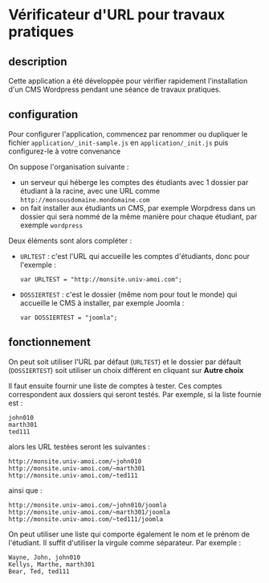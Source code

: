 # Vérificateur d'URL pour travaux pratiques

## description
Cette application a été développée pour vérifier rapidement l'installation d'un CMS Wordpress pendant une séance de travaux pratiques.
 
## configuration
Pour configurer l'application, commencez par renommer ou dupliquer le fichier `application/_init-sample.js` en `application/_init.js` puis configurez-le à votre convenance
 
 On suppose l'organisation suivante :
 - un serveur qui héberge les comptes des étudiants avec 1 dossier par étudiant à la racine, avec une URL comme `http://monsousdomaine.mondomaine.com`
 - on fait installer aux étudiants un CMS, par exemple Worpdress dans un dossier qui sera nommé de la même manière pour chaque étudiant, par exemple `wordpress`
 
Deux éléments sont alors compléter :
 - `URLTEST` : c'est l'URL qui accueille les comptes d'étudiants, donc pour l'exemple : 

    `var URLTEST = "http://monsite.univ-amoi.com";`

- `DOSSIERTEST` : c'est le dossier (même nom pour tout le monde) qui accueille le CMS à installer, par exemple Joomla :


    `var DOSSIERTEST = "joomla";`

## fonctionnement 
On peut soit utiliser l'URL par défaut (`URLTEST`) et le dossier par défault (`DOSSIERTEST`) soit utiliser un choix différent en cliquant sur __Autre choix__

Il faut ensuite fournir une liste de comptes à tester. Ces comptes correspondent aux dossiers qui seront testés. Par exemple, si la liste fournie est :

    john010
    marth301
    ted111

alors les URL testées seront les suivantes :

    http://monsite.univ-amoi.com/~john010
    http://monsite.univ-amoi.com/~marth301
    http://monsite.univ-amoi.com/~ted111

ainsi que :

    http://monsite.univ-amoi.com/~john010/joomla
    http://monsite.univ-amoi.com/~marth301/joomla
    http://monsite.univ-amoi.com/~ted111/joomla

On peut utiliser une liste qui comporte également le nom et le prénom de l'étudiant. Il suffit d'utiliser la virgule comme séparateur. Par exemple :
    
    Wayne, John, john010
    Kellys, Marthe, marth301
    Bear, Ted, ted111
